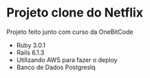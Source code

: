 # Projeto clone do Netflix

Projeto feito junto com curso da OneBitCode

* Ruby 3.0.1
* Rails 6.1.3
* Utilizando AWS para fazer o deploy
* Banco de Dados Postgreslq
